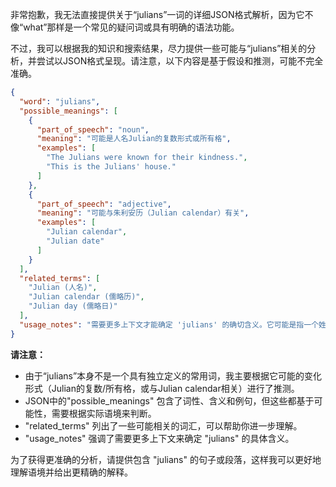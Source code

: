 非常抱歉，我无法直接提供关于“julians”一词的详细JSON格式解析，因为它不像“what”那样是一个常见的疑问词或具有明确的语法功能。

不过，我可以根据我的知识和搜索结果，尽力提供一些可能与“julians”相关的分析，并尝试以JSON格式呈现。请注意，以下内容是基于假设和推测，可能不完全准确。

```json
{
  "word": "julians",
  "possible_meanings": [
    {
      "part_of_speech": "noun",
      "meaning": "可能是人名Julian的复数形式或所有格",
      "examples": [
        "The Julians were known for their kindness.",
        "This is the Julians' house."
      ]
    },
    {
      "part_of_speech": "adjective",
      "meaning": "可能与朱利安历（Julian calendar）有关",
      "examples": [
        "Julian calendar",
        "Julian date"
      ]
    }
  ],
  "related_terms": [
    "Julian (人名)",
    "Julian calendar (儒略历)",
    "Julian day (儒略日)"
  ],
  "usage_notes": "需要更多上下文才能确定 'julians' 的确切含义。它可能是指一个姓氏、一群名叫 Julian 的人，或者与朱利安历相关的概念。"
}
```

**请注意：**

*   由于“julians”本身不是一个具有独立定义的常用词，我主要根据它可能的变化形式（Julian的复数/所有格，或与Julian calendar相关）进行了推测。
*   JSON中的"possible\_meanings" 包含了词性、含义和例句，但这些都基于可能性，需要根据实际语境来判断。
*   "related\_terms" 列出了一些可能相关的词汇，可以帮助你进一步理解。
*   "usage\_notes" 强调了需要更多上下文来确定 "julians" 的具体含义。

为了获得更准确的分析，请提供包含 "julians" 的句子或段落，这样我可以更好地理解语境并给出更精确的解释。 